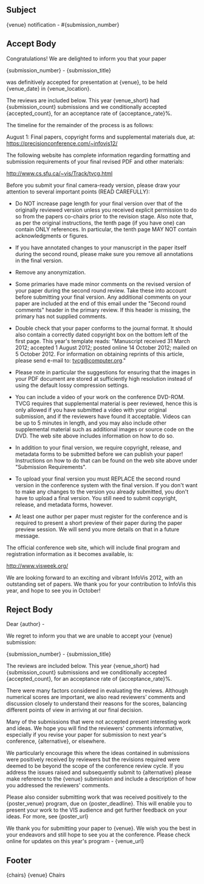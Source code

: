 ## Subject

{venue} notification - #{submission_number}

## Accept Body

Congratulations! We are delighted to inform you that your paper

  {submission_number} - {submission_title}

was definitively accepted for presentation at {venue}, to be held
{venue_date} in {venue_location}.

The reviews are included below. This year {venue_short} had {submission_count} submissions and we conditionally accepted {accepted_count}, for an acceptance rate of {acceptance_rate}%.

The timeline for the remainder of the process is as follows:

August 1: Final papers, copyright forms and supplemental materials due, at:
          https://precisionconference.com/~infovis12/

The following website has complete information regarding formatting and
submission requirements of your final revised PDF and other materials:

http://www.cs.sfu.ca/~vis/Track/tvcg.html

Before you submit your final camera-ready version, please draw your
attention to several important points (READ CAREFULLY):

* Do NOT increase page length for your final version over that of the
originally reviewed version unless you received explicit permission to
do so from the papers co-chairs prior to the revision stage. Also note
that, as per the original instructions, the tenth page (if you have
one) can contain ONLY references. In particular, the tenth page MAY NOT
contain acknowledgments or figures.

* If you have annotated changes to your manuscript in the paper itself
during the second round, please make sure you remove all annotations in
the final version.

* Remove any anonymization.

* Some primaries have made minor comments on the revised version of your
paper during the second round review. Take these into account before
submitting your final version. Any additional comments on your paper
are included at the end of this email under the "Second round comments"
header in the primary review. If this header is missing, the primary
has not supplied comments.

* Double check that your paper conforms to the journal format. It should
also contain a correctly dated copyright box on the bottom left of the
first page. This year's template reads: "Manuscript received 31 March
2012\; accepted 1 August 2012\; posted online 14 October 2012\; mailed
on 5 October 2012. For information on obtaining reprints of this
article, please send e-mail to: tvcg@computer.org."

* Please note in particular the suggestions for ensuring that the images
in your PDF document are stored at sufficiently high resolution instead
of using the default lossy compression settings.

* You can include a video of your work on the conference DVD-ROM. TVCG
requires that supplemental material is peer reviewed, hence this is only
allowed if you have submitted a video with your original submission, and
if the reviewers have found it acceptable. Videos can be up to 5 minutes
in length, and you may also include other supplemental material such as
additional images or source code on the DVD. The web site above includes
information on how to do so.

* In addition to your final version, we require copyright, release, and
metadata forms to be submitted before we can publish your paper!
Instructions on how to do that can be found on the web site above under
"Submission Requirements".

* To upload your final version you must REPLACE the second round
version in the conference system with the final version. If you don't
want to make any changes to the version you already submitted, you don't
have to upload a final version. You still need to submit copyright,
release, and metadata forms, however.

* At least one author per paper must register for the conference and is
required to present a short preview of their paper during the paper
preview session. We will send you more details on that in a future
message.

The official conference web site, which will include final program and
registration information as it becomes available, is:

http://www.visweek.org/

We are looking forward to an exciting and vibrant InfoVis 2012, with an
outstanding set of papers. We thank you for your contribution to InfoVis
this year, and hope to see you in October!


## Reject Body

Dear {author} -

We regret to inform you that we are unable to accept your {venue} submission:

  {submission_number} - {submission_title}

The reviews are included below. This year {venue_short} had {submission_count} submissions and we conditionally accepted {accepted_count}, for an acceptance rate of {acceptance_rate}%.

There were many factors considered in evaluating the reviews.  Although numerical scores are important, we also read reviewers’ comments and discussion closely to understand their reasons for the scores, balancing different points of view in arriving at our final decision.

Many of the submissions that were not accepted present interesting work and ideas.  We hope you will find the reviewers' comments informative, especially if you revise your paper for submission to next year's conference, {alternative}, or elsewhere.

We particularly encourage this where the ideas contained in submissions were positively received by reviewers but the revisions required were deemed to be beyond the scope of the conference review cycle.  If you address the issues raised and subsequently submit to {alternative} please make reference to the {venue} submission and include a description of how you addressed the reviewers' comments.

Please also consider submitting work that was received positively to the {poster_venue} program, due on {poster_deadline}.  This will enable you to present your work to the VIS audience and get further feedback on your ideas. For more, see
{poster_url}

We thank you for submitting your paper to {venue}. We wish you the best in your endeavors and still hope to see you at the conference. Please check online for updates on this year's program - {venue_url}

## Footer

{chairs}
{venue} Chairs
